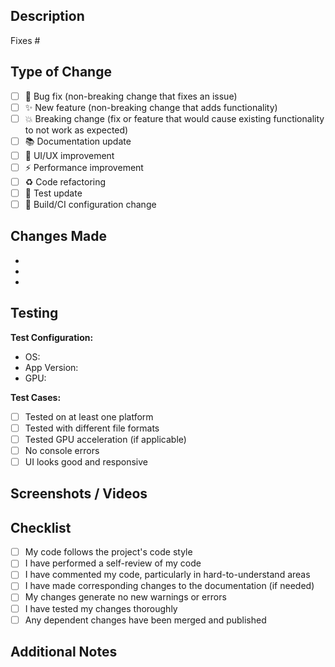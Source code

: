 ## Description

<!-- Provide a brief description of what this PR does -->

Fixes # <!-- Issue number, if applicable -->

## Type of Change

<!-- Check all that apply -->

- [ ] 🐛 Bug fix (non-breaking change that fixes an issue)
- [ ] ✨ New feature (non-breaking change that adds functionality)
- [ ] 💥 Breaking change (fix or feature that would cause existing functionality to not work as expected)
- [ ] 📚 Documentation update
- [ ] 🎨 UI/UX improvement
- [ ] ⚡ Performance improvement
- [ ] ♻️ Code refactoring
- [ ] 🧪 Test update
- [ ] 🔧 Build/CI configuration change

## Changes Made

<!-- List the main changes made in this PR -->

- 
- 
- 

## Testing

<!-- Describe how you tested these changes -->

**Test Configuration:**
- OS: <!-- e.g., Windows 10, macOS 13, Ubuntu 22.04 -->
- App Version: <!-- e.g., 1.0.0 -->
- GPU: <!-- if applicable -->

**Test Cases:**
<!-- Describe what you tested -->

- [ ] Tested on at least one platform
- [ ] Tested with different file formats
- [ ] Tested GPU acceleration (if applicable)
- [ ] No console errors
- [ ] UI looks good and responsive

## Screenshots / Videos

<!-- If applicable, add screenshots or videos to demonstrate the changes -->

## Checklist

- [ ] My code follows the project's code style
- [ ] I have performed a self-review of my code
- [ ] I have commented my code, particularly in hard-to-understand areas
- [ ] I have made corresponding changes to the documentation (if needed)
- [ ] My changes generate no new warnings or errors
- [ ] I have tested my changes thoroughly
- [ ] Any dependent changes have been merged and published

## Additional Notes

<!-- Any other information that reviewers should know -->